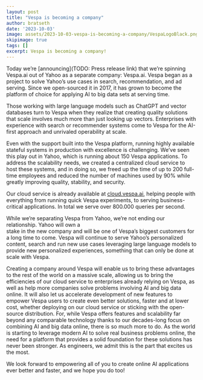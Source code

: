 ```yaml
--- 
layout: post
title: "Vespa is becoming a company"
author: bratseth
date: '2023-10-03'
image: assets/2023-10-03-vespa-is-becoming-a-company/VespaLogoBlack.png
skipimage: true
tags: []
excerpt: Vespa is becoming a company!
---
```


Today we’re [announcing](TODO: Press release link) that we’re spinning Vespa.ai out of Yahoo 
as a separate company: Vespa.ai.
Vespa began as a project to solve Yahoo’s use cases in search, recommendation, and ad serving. 
Since we open-sourced it in 2017, it has grown to become the platform of choice for 
applying AI to big data sets at serving time.

Those working with large language models such as ChatGPT and vector databases turn to Vespa when 
they realize that creating quality solutions that scale involves much more than just looking up vectors. 
Enterprises with experience with search or recommender systems come to Vespa for the AI-first approach 
and unrivaled operability at scale.

Even with the support built into the Vespa platform, running highly available stateful systems in 
production with excellence is challenging. We’ve seen this play out in Yahoo, which is running 
about 150 Vespa applications. To address the scalability needs, we created a centralized cloud service 
to host these systems, and in doing so, we freed up the time of up to 200 full-time employees and reduced 
the number of machines used by 90% while greatly improving quality, stability, and security.

Our cloud service is already available at [cloud.vespa.ai](https://cloud.vespa.ai), 
helping people with everything from running quick Vespa experiments, to serving 
business-critical applications. In total we serve over 800.000 queries per second.

While we’re separating Vespa from Yahoo, we’re not ending our relationship. Yahoo will own a  
stake in the new company and will be one of Vespa’s biggest customers for a long time to come. 
Vespa will continue to serve Yahoo’s personalized content, search and run new use cases leveraging 
large language models to provide new personalized experiences, something that can only be done 
at scale with Vespa.

Creating a company around Vespa will enable us to bring these advantages to the rest of the world 
on a massive scale, allowing us to bring the efficiencies of our cloud service to enterprises 
already relying on Vespa, as well as help more companies solve problems involving AI and big data online. 
It will also let us accelerate development of new features to empower Vespa users to create even 
better solutions, faster and at lower cost, whether deploying on our cloud service or sticking with 
the open-source distribution. For, while Vespa offers features and scalability far beyond any 
comparable technology thanks to our decades-long focus on combining AI and big data online, 
there is so much more to do. As the world is starting to leverage modern AI to solve 
real business problems online, the need for a platform that provides a solid foundation 
for these solutions has never been stronger. As engineers, we admit this is the part that excites us the most.

We look forward to empowering all of you to create online AI applications ever better and faster, 
and we hope you do too!
